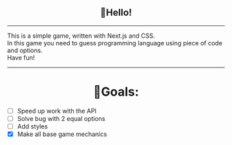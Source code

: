 **<h2 style="text-align: center">👋Hello!</h2>**
<hr/>
This is a simple game, written with Next.js and CSS.<br/>
In this game you need to guess programming language using piece of code and options.<br/>
Have fun!
<hr/>
<h1 style="text-align: center">🎯Goals:</h1>

- [ ] Speed up work with the API<br/>
- [ ] Solve bug with 2 equal options
- [ ] Add styles<br/>
- [x] Make all base game mechanics